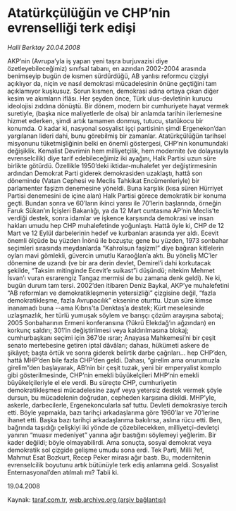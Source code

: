 # Atatürkçülüğün ve CHP’nin evrenselliği terk edişi

*Halil Berktay 20.04.2008*

<div class="yazi">AKP’nin (Avrupa’yla iş yapan yeni taşra burjuvazisi diye özetleyebileceğimiz) sınıfsal tabanı, en azından 2002-2004 arasında benimseyip bugün de kısmen sürdürdüğü, AB yanlısı reformcu çizgiyi açıklıyor da, niçin ve nasıl demokrasi mücadelesinin önüne geçtiğini tam açıklamıyor kuşkusuz.
Sorun kısmen, demokrasi adına ortaya çıkan diğer kesim ve akımların iflâsı. Her şeyden önce, Türk ulus-devletinin kurucu ideolojisi zıddına dönüştü. Bir dönem, modern bir cumhuriyete hayat vermek suretiyle, (başka nice maliyetlerle de olsa) bir anlamda tarihin ilerlemesine hizmet ederken, şimdi artık tamamen donmuş, tutucu, statükocu bir konumda. O kadar ki, nasyonal sosyalist işçi partisinin şimdi Ergenekon’dan yargılanan lideri dahi, bunu görebilmiş bir zamanlar. 
Atatürkçülüğün tarihsel misyonunu tüketmişliğinin belki en önemli göstergesi, CHP’nin konumundaki değişiklik. Kemalist Devrimin hem milliyetçilik, hem modernite (ve dolayısıyla evrenselcilik) diye tarif edebileceğimiz iki ayağını, Halk Partisi uzun süre birlikte götürdü. Özellikle 1950’deki iktidar-muhalefet yer değiştirmesinin ardından Demokrat Parti giderek demokrasiden uzaklaştı, hattâ son döneminde (Vatan Cephesi ve Meclis Tahkikat Encümenleriyle) bir parlamenter faşizm denemesine yöneldi. Buna karşılık (kısa süren Hürriyet Partisi denemesini de içine alan) Halk Partisi görece demokratik bir konuma geçti. Bundan sonra ve 60’ların ikinci yarısı ile 70’lerin başlarında, örneğin Faruk Sükan’ın İçişleri Bakanlığı, ya da 12 Mart cuntasına AP’nin Meclis’te verdiği destek, sonra idamlar ve işkence karşısında demokrasi ve insan hakları umudu hep CHP muhalefetinde yoğunlaştı. Hattâ öyle ki, CHP de 12 Mart ve 12 Eylül darbelerinin hedef ve kurbanları arasında yer aldı. Ecevit önemli ölçüde bu yüzden İnönü ile bozuştu; gene bu yüzden, 1973 sonbahar seçimleri sırasında meydanlarda “Kahrolsun faşizm!” diye bağıran kitlelerin oyları mavi gömlekli, güvercin umutlu Karaoğlan’a aktı. Bu yöneliş MC’ler dönemine de uzandı (ve bir ara derin devlet, Demirel’i dahi korkutacak şekilde, “Taksim mitinginde Ecevit’e suikast”i düşündü; nitekim Mehmet İsvan’ı vuran esrarengiz Tangaz mermisi de bu zamana denk geldi). 
Ne ki, bugün durum tam tersi. 2002’den itibaren Deniz Baykal, AKP’ye muhalefetini “AB reformları ve demokratikleşmenin yetersizliği” çizgisine değil, “fazla demokratikleşme, fazla Avrupacılık” eksenine oturttu. Uzun süre kimse inanamadı buna --ama Kıbrıs’ta Denktaş’a destek; Kürt meselesinde uzlaşmazlık, her türlü yumuşak söylem ve barışçı çözüm arayışına sabotaj; 2005 Sonbaharının Ermeni konferansına (?ükrü Elekdağ’ın ağzından) en korkunç saldırı; 301’in değiştirilmesi veya kaldırılmasına blokaj; cumhurbaşkanı seçimi için 367’de ısrar; Anayasa Mahkemesi’ni bir çeşit senato mertebesine getiren iptal dâvâları; dahası, hükümeti askere de şikâyet; başta örtük ve sonra giderek belirtik darbe çağrıları... hep CHP’den, hattâ MHP’den bile fazla CHP’den geldi. Dahası, “girelim ama onurumuzla girelim”den başlayarak, AB’nin bir çeşit tuzak, yeni bir emperyalist komplo gibi gösterilmesinde, CHP’nin emekli büyükelçileri MHP’nin emekli büyükelçileriyle el ele verdi. 
Bu süreçte CHP, cumhuriyetin demokratikleşmesi mücadelesine zayıf veya yetersiz destek vermek şöyle dursun, bu mücadelenin doğrudan, cepheden karşısına dikildi. MHP’yle, askerle, darbecilerle, Ergenekoncularla saf tuttu. Devleti demokrasiye tercih etti. Böyle yapmakla, bazı tarihçi arkadaşlarıma göre 1960’lar ve 70’lerine ihanet etti. Başka bazı tarihçi arkadaşlarıma bakılırsa, aslına rücu etti. Ben, bağrında taşıdığı çelişkiyi iki yönde de çözebilecekken, milliyetçi-devletçi yanının “muasır medeniyet” yanına ağır bastığını söylemeyi yeğlerim. Bir kader değildi; böyle olmayabilirdi. Ama sonuçta, sosyal demokrat veya demokratik sol çizgide gelişme umudu sona erdi. Tek Parti, Milli ?ef, Mahmut Esat Bozkurt, Recep Peker mirası ağır bastı. Bu, modernitenin evrenselcilik boyutunu artık bütünüyle terk ediş anlamına geldi. 
Sosyalist Enternasyonal’den atılmalı mı? Tabii ki. 

19.04.2008</div>

Kaynak: [taraf.com.tr](http://www.taraf.com.tr:80/halil-berktay/makale-ataturkculugun-ve-chpnin-evrenselligi-terk-edisi.htm), [web.archive.org (arşiv bağlantısı)](http://web.archive.org/web/20100717211304/http://www.taraf.com.tr:80/halil-berktay/makale-ataturkculugun-ve-chpnin-evrenselligi-terk-edisi.htm)

